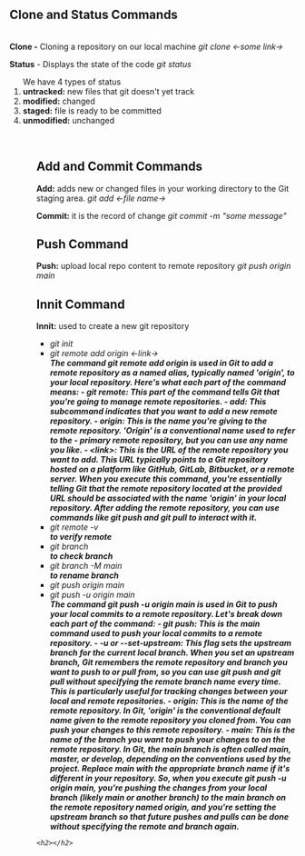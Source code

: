 <h2>Clone and Status Commands</h2>
<br>
<b>Clone -</b> Cloning a repository on our local machine
<i>git clone <-some link-></i>

<b>Status</b> - Displays the state of the code
<i>git status</i>

<ol>
    We have 4 types of status
    <li>
        <b>untracked:</b> new files that git doesn't yet track
    </li>
    <li>
        <b>modified:</b> changed
    </li>
    <li>
        <b>staged:</b> file is ready to be committed
    </li>
    <li>
        <b>unmodified:</b> unchanged
    </li>
<ol>
<br>
<h2>Add and Commit Commands</h2>
<b>Add:</b> adds new or changed files in your working directory to the Git staging area.
<i> git add <-file name-></i>

<b>Commit:</b> it is the record of change
<i>git commit -m "some message"</i>
<br>

<h2>Push Command</h2>
<b>Push:</b> upload local repo content to remote repository
<i>git push origin main</i>

<h2>Innit Command</h2>
<b>Innit:</b> used to create a new git repository
<i>
    <ul>
        <li>git init</li>
        <li>git remote add origin <-link-></li>
        <b>
        The command git remote add origin <link> is used in Git to add a remote repository as a named alias, typically named 'origin', to your local repository. Here's what each part of the command means:
        - git remote: This part of the command tells Git that you're going to manage remote repositories.
        - add: This subcommand indicates that you want to add a new remote repository.
        - origin: This is the name you're giving to the remote repository. 'Origin' is a conventional name used to refer to the - primary remote repository, but you can use any name you like.
        - &ltlink&gt: This is the URL of the remote repository you want to add. This URL typically points to a Git repository hosted on a platform like GitHub, GitLab, Bitbucket, or a remote server.
        When you execute this command, you're essentially telling Git that the remote repository located at the provided URL should be associated with the name 'origin' in your local repository. After adding the remote repository, you can use commands like git push and git pull to interact with it.
        </b>
        <li>git remote -v</li> <b>to verify remote</b>
        <li>git branch</li> <b>to check branch</b>
        <li>git branch -M main</li> <b>to rename branch</b>
        <li>git push origin main</li>
        <li>git push -u origin main</li>
        <b>
        The command git push -u origin main is used in Git to push your local commits to a remote repository. Let's break down each part of the command:
        - git push: This is the main command used to push your local commits to a remote repository.
        - -u or --set-upstream: This flag sets the upstream branch for the current local branch. When you set an upstream branch, Git remembers the remote repository and branch you want to push to or pull from, so you can use git push and git pull without specifying the remote branch name every time. This is particularly useful for tracking changes between your local and remote repositories.
        - origin: This is the name of the remote repository. In Git, 'origin' is the conventional default name given to the remote repository you cloned from. You can push your changes to this remote repository.
        - main: This is the name of the branch you want to push your changes to on the remote repository. In Git, the main branch is often called main, master, or develop, depending on the conventions used by the project. Replace main with the appropriate branch name if it's different in your repository.
        So, when you execute git push -u origin main, you're pushing the changes from your local branch (likely main or another branch) to the main branch on the remote repository named origin, and you're setting the upstream branch so that future pushes and pulls can be done without specifying the remote and branch again.
        </b>
    </ul>

    <h2></h2>
</i>